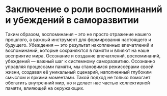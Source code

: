 # Заключение о роли воспоминаний и убеждений в саморазвитии

Таким образом, воспоминания – это не просто отражение нашего прошлого, а важный инструмент для формирования настоящего и будущего. Убеждения — это результат накопленных впечатлений и воспоминаний, которые сохраняются в памяти и влияют на наше восприятие мира. Осознание и создание впечатлений, воспоминаний, убеждений — важный шаг к системному саморазвитию. Осознанно управляя процессами памяти, мы становимся режиссёрами своей жизни, создавая её уникальный сценарий, наполненный глубоким смыслом и яркими моментами. Такой подход не только помогает обогатить внутренний мир, но и делает нас частью коллективной памяти, влияющей на окружающих.
